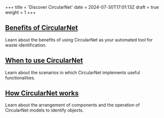 +++
title = 'Discover CircularNet'
date = 2024-07-30T17:01:13Z
draft = true
weight = 1
+++
## [Benefits of CircularNet](./benefits-of-cn)

Learn about the benefits of using CircularNet as your automated tool for waste identification.

## [When to use CircularNet](./when-to-use-cn)

Learn about the scenarios in which CircularNet implements useful functionalities.

## [How CircularNet works](./how-cn-works)

Learn about the arrangement of components and the operation of CircularNet models to identify objects.